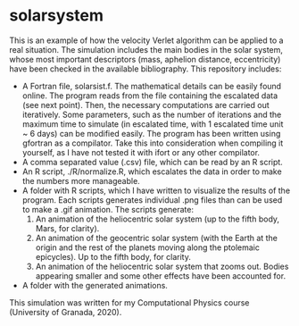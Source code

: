 # solarsystem
This is an example of how the velocity Verlet algorithm can be applied to a real situation. The simulation includes the main bodies in the solar system, whose most important descriptors (mass, aphelion distance, eccentricity) have been checked in the available bibliography. This repository includes:
 - A Fortran file, solarsist.f. The mathematical details can be easily found online. The program reads from the file containing the escalated data (see next point). Then, the necessary computations are carried out iteratively. Some parameters, such as the number of iterations and the maximum time to simulate (in escalated time, with 1 escalated time unit ~ 6 days) can be modified easily. The program has been written using gfortran as a compilator. Take this into consideration when compiling it yourself, as I have not tested it with ifort or any other compilator.
 - A comma separated value (.csv) file, which can be read by an R script.
 - An R script, ./R/normalize.R, which escalates the data in order to make the numbers more manageable.
 - A folder with R scripts, which I have written to visualize the results of the program. Each scripts generates individual .png files than can be used to make a .gif animation. The scripts generate:
   1. An animation of the heliocentric solar system (up to the fifth body, Mars, for clarity).
   2. An animation of the geocentric solar system (with the Earth at the origin and the rest of the planets moving along the ptolemaic epicycles). Up to the fifth body, for clarity.
   3. An animation of the heliocentric solar system that zooms out. Bodies appearing smaller and some other effects have been accounted for. 
 - A folder with the generated animations. 

This simulation was written for my Computational Physics course (University of Granada, 2020).
